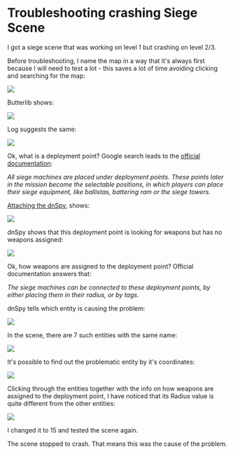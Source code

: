 # Troubleshooting crashing Siege Scene

I got a siege scene that was working on level 1 but crashing on level 2/3.

Before troubleshooting, I name the map in a way that it's always first because I will need to test a lot - this saves a lot of time avoiding clicking and searching for the map:

![](/pics/2402271318.png)

Butterlib shows:

![](/pics/2402271313.png)

Log suggests the same:

![](/pics/2402271325.png)

Ok, what is a deployment point? Google search leads to the [official documentation](https://moddocs.bannerlord.com/authoring-mission-scenes/sieges/#deployment-points):

*All siege machines are placed under deployment points. These points later in the mission become the selectable positions, in which players can place their siege equipment, like ballistas, battering ram or the siege towers.*

[Attaching the dnSpy](/resources/dnspy/#how-to-attach-dnspy-to-bannerlord-and-catch-the-exception), shows:

![](/pics/2402271322.png)

dnSpy shows that this deployment point is looking for weapons but has no weapons assigned:

![](/pics/2402271327.png)

Ok, how weapons are assigned to the deployment point? Official documentation answers that:

*The siege machines can be connected to these deployment points, by either placing them in their radius, or by tags.*

dnSpy tells which entity is causing the problem:

![](/pics/2402271330.png)

In the scene, there are 7 such entities with the same name:

![](/pics/2402271332.png)

It's possible to find out the problematic entity by it's coordinates:

![](/pics/2402271335.png)

Clicking through the entities together with the info on how weapons are assigned to the deployment point, I have noticed that its Radius value is quite different from the other entities:

![](/pics/siege_scene_crash_trb.gif)

I changed it to 15 and tested the scene again.

The scene stopped to crash. That means this was the cause of the problem.
